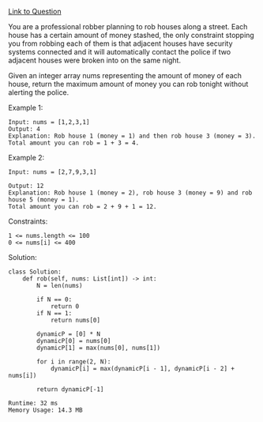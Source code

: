 [Link to Question](https://leetcode.com/explore/interview/card/top-interview-questions-easy/97/dynamic-programming/576/)


You are a professional robber planning to rob houses along a street. Each house has a certain amount of money stashed, the only constraint stopping you from robbing each of them is that adjacent houses have security systems connected and it will automatically contact the police if two adjacent houses were broken into on the same night.

Given an integer array nums representing the amount of money of each house, return the maximum amount of money you can rob tonight without alerting the police.

 

Example 1:
```
Input: nums = [1,2,3,1]
Output: 4
Explanation: Rob house 1 (money = 1) and then rob house 3 (money = 3).
Total amount you can rob = 1 + 3 = 4.
```
Example 2:
```
Input: nums = [2,7,9,3,1]

Output: 12
Explanation: Rob house 1 (money = 2), rob house 3 (money = 9) and rob house 5 (money = 1).
Total amount you can rob = 2 + 9 + 1 = 12.
 ```

Constraints:
```
1 <= nums.length <= 100
0 <= nums[i] <= 400
```

Solution:
```
class Solution:
    def rob(self, nums: List[int]) -> int:
        N = len(nums)
        
        if N == 0:
            return 0
        if N == 1:
            return nums[0]
        
        dynamicP = [0] * N
        dynamicP[0] = nums[0]
        dynamicP[1] = max(nums[0], nums[1])
        
        for i in range(2, N):
            dynamicP[i] = max(dynamicP[i - 1], dynamicP[i - 2] + nums[i])
            
        return dynamicP[-1]

Runtime: 32 ms
Memory Usage: 14.3 MB
```

